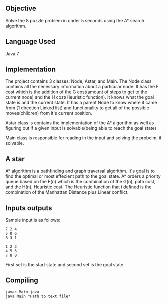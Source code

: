 ## Objective
Solve the 8 puzzle problem in under 5 seconds using the A* search algorithm. 
## Language Used
Java 7

## Implementation
The project contains 3 classes: Node, Astar, and Main.
The Node class contains all the necessary information about a particular node.
It has the F cost which is the addition of the G cost(amount of steps to get to the current node) 
and the H cost(Heuristic function). It knows what the goal state is and the current state.
It has a parent Node to know where it came from (1 direction Linked list) and functionality to 
get all of the possible moves(children) from it's current position.

Astar class is contains the implementation of the A* algorithm as well as figuring out 
if a given input is solvable(being able to reach the goal state)

Main class is responsible for reading in the input and solving the probelm, if solvable.

## A star
A* algorithm is a pathfinding and graph traversal algorithm. It's goal is to find the optimal or most effecient path to 
the goal state. A* orders a priority queue based on the F(n) which is the combination of the G(n), path cost, and the H(n), Heuristic cost.
The Heuristic function that i defined is the combination of the Manhattan Distance plus Linear conflict.

## Inputs outputs
Sample input is as follows:

```
7 2 4
5 0 6
8 3 1

1 2 3
4 5 6
7 8 0
```

First set is the start state and second set is the goal state.

## Compiling
```
javac Main.java
java Main *Path to text file*
